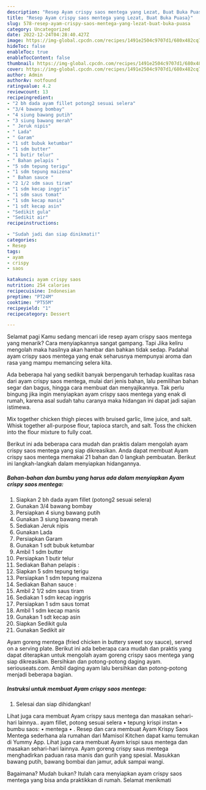 ```yaml
---
description: "Resep Ayam crispy saos mentega yang Lezat, Buat Buka Puasa}"
title: "Resep Ayam crispy saos mentega yang Lezat, Buat Buka Puasa}"
slug: 578-resep-ayam-crispy-saos-mentega-yang-lezat-buat-buka-puasa
category: Uncategorized
date: 2022-12-24T04:28:40.427Z
image: https://img-global.cpcdn.com/recipes/1491e2504c9707d1/680x482cq70/ayam-crispy-saos-mentega-foto-resep-utama.jpg
hideToc: false
enableToc: true
enableTocContent: false
thumbnail: https://img-global.cpcdn.com/recipes/1491e2504c9707d1/680x482cq70/ayam-crispy-saos-mentega-foto-resep-utama.jpg
cover: https://img-global.cpcdn.com/recipes/1491e2504c9707d1/680x482cq70/ayam-crispy-saos-mentega-foto-resep-utama.jpg
author: Admin
authorAv: notfound
ratingvalue: 4.2
reviewcount: 13
recipeingredient:
- "2 bh dada ayam fillet potong2 sesuai selera"
- "3/4 bawang bombay"
- "4 siung bawang putih"
- "3 siung bawang merah"
- " Jeruk nipis"
- " Lada"
- " Garam"
- "1 sdt bubuk ketumbar"
- "1 sdm butter"
- "1 butir telur"
- " Bahan pelapis "
- "5 sdm tepung terigu"
- "1 sdm tepung maizena"
- " Bahan sauce "
- "2 1/2 sdm saus tiram"
- "1 sdm kecap inggris"
- "1 sdm saus tomat"
- "1 sdm kecap manis"
- "1 sdt kecap asin"
- "Sedikit gula"
- "Sedikit air"
recipeinstructions:

- "Sudah jadi dan siap dinikmati!"
categories:
- Resep
tags:
- ayam
- crispy
- saos

katakunci: ayam crispy saos 
nutrition: 254 calories
recipecuisine: Indonesian
preptime: "PT24M"
cooktime: "PT55M"
recipeyield: "1"
recipecategory: Dessert

---
```



Selamat pagi Kamu sedang mencari ide resep ayam crispy saos mentega yang menarik? Cara menyiapkannya sangat gampang. Tapi Jika keliru mengolah maka hasilnya akan hambar dan bahkan tidak sedap. Padahal ayam crispy saos mentega yang enak seharusnya mempunyai aroma dan rasa yang mampu memancing selera kita.


Ada beberapa hal yang sedikit banyak berpengaruh terhadap kualitas rasa dari ayam crispy saos mentega, mulai dari jenis bahan, lalu pemilihan bahan segar dan bagus, hingga cara membuat dan menyajikannya. Tak perlu bingung jika ingin menyiapkan ayam crispy saos mentega yang enak di rumah, karena asal sudah tahu caranya maka hidangan ini dapat jadi sajian istimewa.

Mix together chicken thigh pieces with bruised garlic, lime juice, and salt. Whisk together all-purpose flour, tapioca starch, and salt. Toss the chicken into the flour mixture to fully coat.


Berikut ini ada beberapa cara mudah dan praktis dalam mengolah ayam crispy saos mentega yang siap dikreasikan. Anda dapat membuat Ayam crispy saos mentega memakai 21 bahan dan 0 langkah pembuatan. Berikut ini langkah-langkah dalam menyiapkan hidangannya.

<!--inarticleads1-->

##### Bahan-bahan dan bumbu yang harus ada dalam menyiapkan Ayam crispy saos mentega:

1. Siapkan 2 bh dada ayam fillet (potong2 sesuai selera)
1. Gunakan 3/4 bawang bombay
1. Persiapkan 4 siung bawang putih
1. Gunakan 3 siung bawang merah
1. Sediakan  Jeruk nipis
1. Gunakan  Lada
1. Persiapkan  Garam
1. Gunakan 1 sdt bubuk ketumbar
1. Ambil 1 sdm butter
1. Persiapkan 1 butir telur
1. Sediakan  Bahan pelapis :
1. Siapkan 5 sdm tepung terigu
1. Persiapkan 1 sdm tepung maizena
1. Sediakan  Bahan sauce :
1. Ambil 2 1/2 sdm saus tiram
1. Sediakan 1 sdm kecap inggris
1. Persiapkan 1 sdm saus tomat
1. Ambil 1 sdm kecap manis
1. Gunakan 1 sdt kecap asin
1. Siapkan Sedikit gula
1. Gunakan Sedikit air


Ayam goreng mentega (fried chicken in buttery sweet soy sauce), served on a serving plate. Berikut ini ada beberapa cara mudah dan praktis yang dapat diterapkan untuk mengolah ayam goreng crispy saos mentega yang siap dikreasikan. Bersihkan dan potong-potong daging ayam. seriouseats.com. Ambil daging ayam lalu bersihkan dan potong-potong menjadi beberapa bagian. 

<!--inarticleads2-->

##### Instruksi untuk membuat Ayam crispy saos mentega:


1. Selesai dan siap dihidangkan!

Lihat juga cara membuat Ayam crispy saus mentega dan masakan sehari-hari lainnya.. ayam fillet, potong sesuai selera • tepung krispi instan • bumbu saos: • mentega • . Resep dan cara membuat Ayam Krispy Saos Mentega sederhana ala rumahan dari Mamisol Kitchen dapat kamu temukan di Yummy App. Lihat juga cara membuat Ayam krispi saus mentega dan masakan sehari-hari lainnya. Ayam goreng crispy saus mentega menghadirkan paduan rasa manis dan gurih yang spesial. Masukkan bawang putih, bawang bombai dan jamur, aduk sampai wangi. 

Bagaimana? Mudah bukan? Itulah cara menyiapkan ayam crispy saos mentega yang bisa anda praktikkan di rumah. Selamat menikmati
